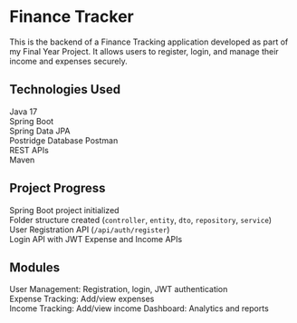 # Finance Tracker 

This is the backend of a Finance Tracking application developed as part of my Final Year Project. It allows users to register, login, and manage their income and expenses securely.

## Technologies Used

Java 17  
Spring Boot  
Spring Data JPA  
Postridge Database
Postman   
REST APIs  
Maven  

## Project Progress

Spring Boot project initialized  
Folder structure created (`controller`, `entity`, `dto`, `repository`, `service`)  
User Registration API (`/api/auth/register`)  
Login API with JWT 
Expense and Income APIs 

## Modules

User Management: Registration, login, JWT authentication  
Expense Tracking: Add/view expenses  
Income Tracking: Add/view income 
Dashboard: Analytics and reports 
